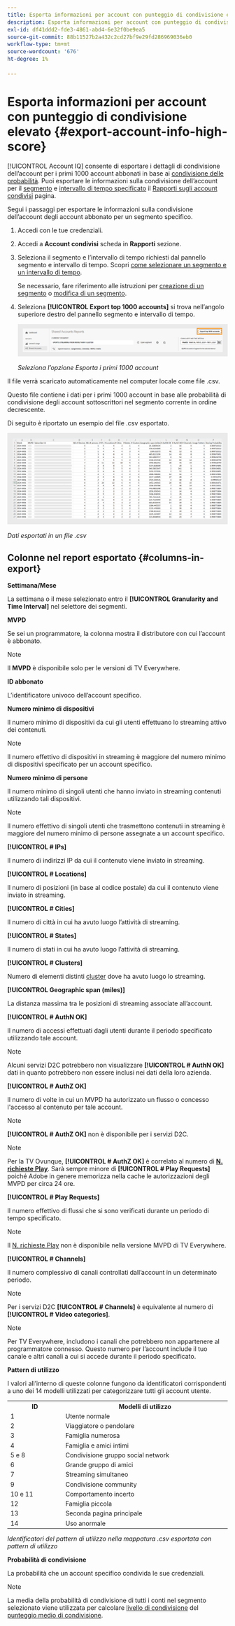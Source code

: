 ```yaml
---
title: Esporta informazioni per account con punteggio di condivisione elevato
description: Esporta informazioni per account con punteggio di condivisione elevato.
exl-id: df41ddd2-fde3-4861-abd4-6e32f0be9ea5
source-git-commit: 88b11527b2a432c2cd27bf9e29fd286969036eb0
workflow-type: tm+mt
source-wordcount: '676'
ht-degree: 1%

---
```


# Esporta informazioni per account con punteggio di condivisione elevato {#export-account-info-high-score}

[!UICONTROL Account IQ] consente di esportare i dettagli di condivisione dell’account per i primi 1000 account abbonati in base ai [condivisione delle probabilità](/help/accountiq/product-concepts.md#account-sharing-probability-def). Puoi esportare le informazioni sulla condivisione dell’account per il [segmento](/help/accountiq/product-concepts.md#segment-def) e [intervallo di tempo specificato](/help/accountiq/product-concepts.md#time-interval-def) il [Rapporti sugli account condivisi](/help/accountiq/shared-acc-reports.md) pagina.

Segui i passaggi per esportare le informazioni sulla condivisione dell’account degli account abbonato per un segmento specifico.

1. Accedi con le tue credenziali.
1. Accedi a **Account condivisi** scheda in **Rapporti** sezione.
1. Seleziona il segmento e l’intervallo di tempo richiesti dal pannello segmento e intervallo di tempo. Scopri [come selezionare un segmento e un intervallo di tempo](segments-timeinterval.md).

   Se necessario, fare riferimento alle istruzioni per [creazione di un segmento](work-with-segments.md#create-new-segment) o [modifica di un segmento](work-with-segments.md#edit-segment).

1. Seleziona **[!UICONTROL Export top 1000 accounts]** si trova nell’angolo superiore destro del pannello segmento e intervallo di tempo.

   ![Esporta i primi 1000 account](assets/export-top-1000-accounts.png)

   *Seleziona l’opzione Esporta i primi 1000 account*

Il file verrà scaricato automaticamente nel computer locale come file .csv.

Questo file contiene i dati per i primi 1000 account in base alle probabilità di condivisione degli account sottoscrittori nel segmento corrente in ordine decrescente.

Di seguito è riportato un esempio del file .csv esportato.

![dati esportati in un file .csv](assets/exported-csv.png)

*Dati esportati in un file .csv*

## Colonne nel report esportato {#columns-in-export}

**Settimana/Mese**

La settimana o il mese selezionato entro il **[!UICONTROL Granularity and Time Interval]** nel selettore dei segmenti.

**MVPD**

Se sei un programmatore, la colonna mostra il distributore con cui l’account è abbonato.

>[!NOTE]
>
> Il **MVPD** è disponibile solo per le versioni di TV Everywhere.

**ID abbonato**

L’identificatore univoco dell’account specifico.

**Numero minimo di dispositivi**

Il numero minimo di dispositivi da cui gli utenti effettuano lo streaming attivo dei contenuti.

>[!NOTE]
>
>Il numero effettivo di dispositivi in streaming è maggiore del numero minimo di dispositivi specificato per un account specifico.

**Numero minimo di persone**

Il numero minimo di singoli utenti che hanno inviato in streaming contenuti utilizzando tali dispositivi.

>[!NOTE]
>
>Il numero effettivo di singoli utenti che trasmettono contenuti in streaming è maggiore del numero minimo di persone assegnate a un account specifico.

**[!UICONTROL # IPs]**

Il numero di indirizzi IP da cui il contenuto viene inviato in streaming.

**[!UICONTROL # Locations]**

Il numero di posizioni (in base al codice postale) da cui il contenuto viene inviato in streaming.

**[!UICONTROL # Cities]**

Il numero di città in cui ha avuto luogo l’attività di streaming.

**[!UICONTROL # States]**

Il numero di stati in cui ha avuto luogo l’attività di streaming.

**[!UICONTROL # Clusters]**

Numero di elementi distinti [cluster](/help/accountiq/product-concepts.md#cluster-def) dove ha avuto luogo lo streaming.

**[!UICONTROL Geographic span (miles)]**

La distanza massima tra le posizioni di streaming associate all’account.

**[!UICONTROL # AuthN OK]**

Il numero di accessi effettuati dagli utenti durante il periodo specificato utilizzando tale account.

>[!NOTE]
>
> Alcuni servizi D2C potrebbero non visualizzare **[!UICONTROL # AuthN OK]** dati in quanto potrebbero non essere inclusi nei dati della loro azienda.

**[!UICONTROL # AuthZ OK]**

Il numero di volte in cui un MVPD ha autorizzato un flusso o concesso l&#39;accesso al contenuto per tale account.

>[!NOTE]
>
>**[!UICONTROL # AuthZ OK]** non è disponibile per i servizi D2C.

>[!NOTE]
>
>Per la TV Ovunque, **[!UICONTROL # AuthZ OK]** è correlato al numero di **[N. richieste Play](/help/accountiq/product-concepts.md##play-requests-def)**. Sarà sempre minore di **[!UICONTROL # Play Requests]** poiché Adobe in genere memorizza nella cache le autorizzazioni degli MVPD per circa 24 ore.


**[!UICONTROL # Play Requests]**

Il numero effettivo di flussi che si sono verificati durante un periodo di tempo specificato.

>[!NOTE]
>
>Il [N. richieste Play](/help/accountiq/product-concepts.md##play-requests-def) non è disponibile nella versione MVPD di TV Everywhere.

**[!UICONTROL # Channels]**

Il numero complessivo di canali controllati dall’account in un determinato periodo.

>[!NOTE]
>
> Per i servizi D2C **[!UICONTROL # Channels]** è equivalente al numero di **[!UICONTROL # Video categories]**.

>[!NOTE]
>
>Per TV Everywhere, includono i canali che potrebbero non appartenere al programmatore connesso. Questo numero per l’account include il tuo canale e altri canali a cui si accede durante il periodo specificato.


**Pattern di utilizzo**

I valori all’interno di queste colonne fungono da identificatori corrispondenti a uno dei 14 modelli utilizzati per categorizzare tutti gli account utente.

<table>
    <tbody>
      <tr>
        <th style="width:10%">ID</th>
        <th style="width:30%">Modelli di utilizzo</th>
      </tr>
      <tr>
        <td>1</td>
        <td>Utente normale</td>
      </tr>
      <tr>
        <td>2</td>
        <td>Viaggiatore o pendolare</td>
      </tr>
      <tr>
        <td>3</td>
        <td>Famiglia numerosa</td>
      </tr>
      <tr>
        <td>4</td>
        <td>Famiglia e amici intimi</td>
      </tr>
      </tr>
         <td>5 e 8</td>
         <td>Condivisione gruppo social network</td>
      </tr>
      </tr>
         <td>6</td>
         <td>Grande gruppo di amici</td>
      </tr>
      </tr>
         <td>7</td>
         <td>Streaming simultaneo</td>
      </tr>
      </tr>
         <td>9</td>
         <td>Condivisione community</td>
      </tr>
      </tr>
         <td>10 e 11</td>
         <td>Comportamento incerto</td>
      </tr>
      </tr>
         <td>12</td>
         <td>Famiglia piccola</td>
      </tr>
      </tr>
         <td>13</td>
         <td>Seconda pagina principale </td>
      </tr>
      </tr>
         <td>14</td>
         <td>Uso anormale</td>
      </tr>
    </tbody>
  </table>

*Identificatori del pattern di utilizzo nella mappatura .csv esportata con pattern di utilizzo*

**Probabilità di condivisione**

La probabilità che un account specifico condivida le sue credenziali.

>[!NOTE]
>
> La media della probabilità di condivisione di tutti i conti nel segmento selezionato viene utilizzata per calcolare [livello di condivisione](/help/accountiq/data-panels.md#sharing-level) del [punteggio medio di condivisione](/help/accountiq/data-panels.md#aggregated-sharing).
